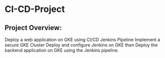 # CI-CD-Project
## Project Overview:
Deploy a web application on GKE using CI/CD Jenkins Pipeline Implement a secure GKE Cluster Deploy and configure Jenkins on GKE then Deploy the backend application on GKE using the Jenkins pipeline.